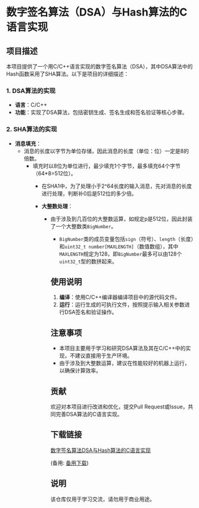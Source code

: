 # 数字签名算法（DSA）与Hash算法的C语言实现

## 项目描述

本项目提供了一个用C/C++语言实现的数字签名算法（DSA），其中DSA算法中的Hash函数采用了SHA算法。以下是项目的详细描述：

### 1. DSA算法的实现

- **语言**：C/C++
- **功能**：实现了DSA算法，包括密钥生成、签名生成和签名验证等核心步骤。

### 2. SHA算法的实现

- **消息填充**：
  - 消息的长度以字节为单位存储，因此消息的长度（单位：位）一定是8的倍数。
    - 填充时以8位为单位进行，最少填充1个字节，最多填充64个字节（64*8=512位）。
      - 在SHA1中，为了处理小于2^64长度的输入消息，先对消息的长度进行处理，判断补0后是512位的多少倍。

      - **大整数处理**：
        - 由于涉及到几百位的大整数运算，如规定p是512位，因此封装了一个大整数类`BigNumber`。
          - `BigNumber`类的成员变量包括`sign`（符号）、`length`（长度）和`uint32_t number[MAXLENGTH]`（数值数组），其中`MAXLENGTH`规定为128，即`BigNumber`最多可以由128个`uint32_t`型的数拼起来。

          ## 使用说明

          1. **编译**：使用C/C++编译器编译项目中的源代码文件。
          2. **运行**：运行生成的可执行文件，按照提示输入相关参数进行DSA签名和验证操作。

          ## 注意事项

          - 本项目主要用于学习和研究DSA算法及其在C/C++中的实现，不建议直接用于生产环境。
          - 由于涉及到大整数运算，建议在性能较好的机器上运行，以确保计算效率。

          ## 贡献

          欢迎对本项目进行改进和优化，提交Pull Request或Issue，共同完善DSA算法的C语言实现。

          ## 下载链接
          [数字签名算法DSA与Hash算法的C语言实现](https://pan.quark.cn/s/7d643728c21d) 

          (备用: [备用下载](https://pan.baidu.com/s/11OunqQjsOMNmx-qThdoOpQ?pwd=1234))

          ## 说明

          该仓库仅用于学习交流，请勿用于商业用途。
